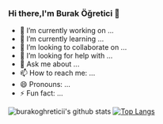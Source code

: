 ### Hi there,I'm Burak Öğretici 👋

- 🔭 I’m currently working on ...
- 🌱 I’m currently learning ...
- 👯 I’m looking to collaborate on ...
- 🤔 I’m looking for help with ...
- 💬 Ask me about ...
- 📫 How to reach me: ...
- 😄 Pronouns: ...
- ⚡ Fun fact: ...

![burakoghreticii's github stats](https://github-readme-stats.vercel.app/api?username=burakogreticii&show_icons=true&theme=radical)
[![Top Langs](https://github-readme-stats.vercel.app/api/top-langs/?username=burakogreticii&layout=compact)](https://github.com/burakogreticii/github-readme-stats)


